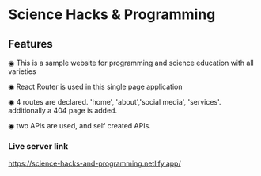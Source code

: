 # Science Hacks & Programming


## Features

 ◉ This is a sample website for programming and science education with all varieties

 ◉ React Router is used in this single page application

 ◉ 4 routes are declared. 'home', 'about','social media', 'services'. additionally a 404 page is added.

 ◉ two APIs are used, and self created APIs. 


 ### Live server link
 https://science-hacks-and-programming.netlify.app/ 


